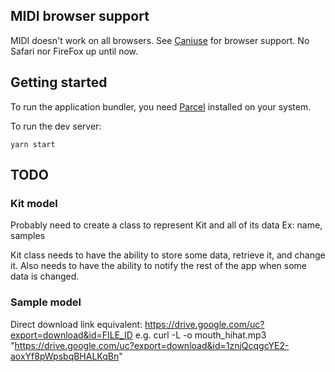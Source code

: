 ## MIDI browser support
MIDI doesn't work on all browsers.  See [Caniuse](https://caniuse.com/midi) for browser support.  No Safari nor FireFox up until now.


## Getting started
To run the application bundler, you need [Parcel](https://parceljs.org/getting_started.html) installed on your system.

To run the dev server:
```
yarn start
```

## TODO
### Kit model
Probably need to create a class to represent Kit and all of its data
Ex: name, samples

Kit class needs to have the ability to store some data, retrieve it, and change it.
Also needs to have the ability to notify the rest of the app when some data is changed.

### Sample model


Direct download link equivalent: https://drive.google.com/uc?export=download&id=FILE_ID
e.g. curl -L -o mouth_hihat.mp3 "https://drive.google.com/uc?export=download&id=1znjQcqgcYE2-aoxYf8pWpsbqBHALKqBn"
